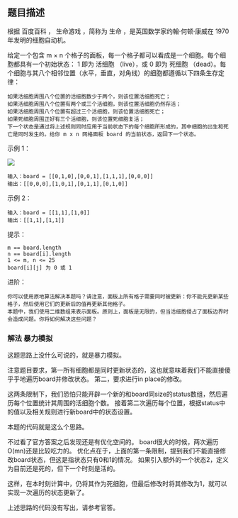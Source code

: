 ## 题目描述
根据 百度百科 ， 生命游戏 ，简称为 生命 ，是英国数学家约翰·何顿·康威在 1970 年发明的细胞自动机。

给定一个包含 m × n 个格子的面板，每一个格子都可以看成是一个细胞。每个细胞都具有一个初始状态： 1 即为 活细胞 （live），或 0 即为 死细胞 （dead）。每个细胞与其八个相邻位置（水平，垂直，对角线）的细胞都遵循以下四条生存定律：
```
如果活细胞周围八个位置的活细胞数少于两个，则该位置活细胞死亡；
如果活细胞周围八个位置有两个或三个活细胞，则该位置活细胞仍然存活；
如果活细胞周围八个位置有超过三个活细胞，则该位置活细胞死亡；
如果死细胞周围正好有三个活细胞，则该位置死细胞复活；
下一个状态是通过将上述规则同时应用于当前状态下的每个细胞所形成的，其中细胞的出生和死亡是同时发生的。给你 m x n 网格面板 board 的当前状态，返回下一个状态。
```

示例 1：

![](https://assets.leetcode.com/uploads/2020/12/26/grid1.jpg)
```
输入：board = [[0,1,0],[0,0,1],[1,1,1],[0,0,0]]
输出：[[0,0,0],[1,0,1],[0,1,1],[0,1,0]]
```
示例 2：
```
输入：board = [[1,1],[1,0]]
输出：[[1,1],[1,1]]
```

提示：
```
m == board.length
n == board[i].length
1 <= m, n <= 25
board[i][j] 为 0 或 1
```

进阶：
```
你可以使用原地算法解决本题吗？请注意，面板上所有格子需要同时被更新：你不能先更新某些格子，然后使用它们的更新后的值再更新其他格子。
本题中，我们使用二维数组来表示面板。原则上，面板是无限的，但当活细胞侵占了面板边界时会造成问题。你将如何解决这些问题？
```

### 解法 暴力模拟
这题思路上没什么可说的，就是暴力模拟。

注意题目要求，第一所有细胞都是同时更新状态的，这也就意味着我们不能直接傻乎乎地遍历board并修改状态。
第二，要求进行in place的修改。

这两条限制下，我们恐怕只能开辟一个新的和board同size的status数组，然后遍历每个位置统计其周围的活细胞个数。
接着第二次遍历每个位置，根据status中的值以及相关规则进行新board中的状态设置。

本题的代码就是这么个思路。

不过看了官方答案之后发现还是有优化空间的。
board很大的时候，两次遍历O(mn)还是比较吃力的。
优化点在于，上面的第一条限制，提到我们不能直接修改board状态，但这是指状态只有0和1的情况。
如果引入额外的一个状态2，定义为目前还是死的，但下一个时刻是活的。

这样，在本时刻计算中，仍将其作为死细胞，但最后修改时将其修改为1，就可以实现一次遍历的状态更新了。

上述思路的代码没有写出，请参考官答。